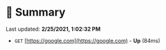 # 📖 Summary
Last updated: **2/25/2021, 1:02:32 PM**

- `GET` [https://google.com](https://google.com) - **Up** (84ms)
